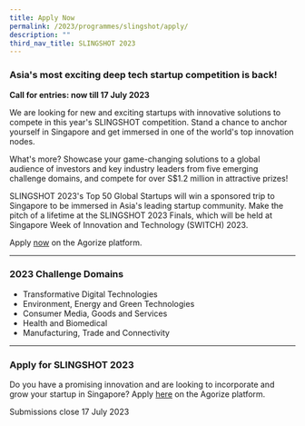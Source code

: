 ```yaml
---
title: Apply Now
permalink: /2023/programmes/slingshot/apply/
description: ""
third_nav_title: SLINGSHOT 2023
---
```

### Asia's most exciting deep tech startup competition is back!

**Call for entries: now till 17 July 2023**

We are looking for new and exciting startups with innovative solutions to compete in this year's SLINGSHOT competition. Stand a chance to anchor yourself in Singapore and get immersed in one of the world's top innovation nodes.

What's more? Showcase your game-changing solutions to a global audience of investors and key industry leaders from five emerging challenge domains, and compete for over S$1.2 million in attractive prizes!

SLINGSHOT 2023's Top 50 Global Startups will win a sponsored trip to Singapore to be immersed in Asia's leading startup community. Make the pitch of a lifetime at the SLINGSHOT 2023 Finals, which will be held at Singapore Week of Innovation and Technology (SWITCH) 2023.

Apply [now](https://slingshot.agorize.com/2023-edition?t=A3k1pR__oMx6vDwbJAZtRw&utm_source=switchweb&utm_medium=internal&utm_campaign=slingshot2023&utm_content=launch_organic) on the Agorize platform.

***

### 2023 Challenge Domains

* Transformative Digital Technologies
* Environment, Energy and Green Technologies
* Consumer Media, Goods and Services
* Health and Biomedical
* Manufacturing, Trade and Connectivity

***

### Apply for SLINGSHOT 2023

Do you have a promising innovation and are looking to incorporate and grow your startup in Singapore? Apply [here](https://slingshot.agorize.com/2023-edition?t=A3k1pR__oMx6vDwbJAZtRw&utm_source=switchweb&utm_medium=internal&utm_campaign=slingshot2023&utm_content=launch_organic) on the Agorize platform.

Submissions close 17 July 2023
